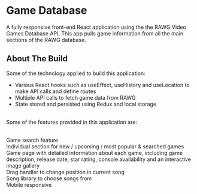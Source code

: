 # Game Database

A fully responsive front-end React application using the the RAWG Video Games Database API. This app pulls game information from all the main sections of the RAWG database.

## About The Build

Some of the technology applied to build this application: <br /> 
- Various React hooks such as useEffect, useHistory and useLocation to make API calls and define routes <br />
- Multiple API calls to fetch game data from RAWG <br /> 
- State stored and persisted using Redux and local storage <br /> 

<br />
Some of the features provided in this application are:
<br /><br />

Game search feature <br />
Individual section for new / upcoming / most popular & searched games <br />
Game page with detailed information about each game, including game description, release date, star rating, console availability and an interactive image gallery <br />
Drag handler to change position in current song <br />
Song library to choose songs from <br />
Mobile responsive
